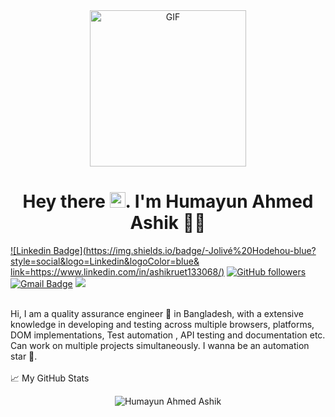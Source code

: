 <div align="center">
<img align="center" alt="GIF" height="250px" src="https://media.giphy.com/media/du3J3cXyzhj75IOgvA/giphy.gif" />

# Hey there <img src="https://media.giphy.com/media/hvRJCLFzcasrR4ia7z/giphy.gif" width="25px">. I'm Humayun Ahmed Ashik 👨‍🎓
</div>

[![Linkedin Badge](https://img.shields.io/badge/-Jolivé%20Hodehou-blue?style=social&logo=Linkedin&logoColor=blue&
link=https://www.linkedin.com/in/ashikruet133068/)](https://www.linkedin.com/in/ashikruet133068/) 
 [![GitHub followers](https://img.shields.io/github/followers/hodehoujolive?label=Follow&style=social)](https://github.com/3024k/?tab=follow) 
 [![Gmail Badge](https://img.shields.io/badge/-jolivehodehou7@gmail.com-c14438?style=social&logo=Gmail&logoColor=red&link=mailto:3024hik@gmail.com)](mailto:3024hik@gmail.com) 
 ![](https://visitor-badge.glitch.me/badge?page_id=3024k.3024k) 

<br />
Hi, I am a quality assurance engineer 🚀 in Bangladesh, with a extensive knowledge in developing and testing across multiple browsers,
 platforms, DOM implementations, Test automation , API testing and documentation etc. Can work on multiple projects simultaneously. I wanna be an automation star 🌟.  

<br />
<br />
  

<summary>📈 My GitHub Stats</summary>

<p align="center"> <img src="https://github-readme-stats.vercel.app/api?username=3024k&show_icons=true&theme=gotham" alt="Humayun Ahmed Ashik" />

</details>
